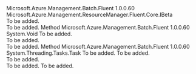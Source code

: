 <Type Name="IApplicationPackageBeta" FullName="Microsoft.Azure.Management.Batch.Fluent.IApplicationPackageBeta">
  <TypeSignature Language="C#" Value="public interface IApplicationPackageBeta : Microsoft.Azure.Management.ResourceManager.Fluent.Core.IBeta" />
  <TypeSignature Language="ILAsm" Value=".class public interface auto ansi abstract IApplicationPackageBeta implements class Microsoft.Azure.Management.ResourceManager.Fluent.Core.IBeta" />
  <TypeSignature Language="DocId" Value="T:Microsoft.Azure.Management.Batch.Fluent.IApplicationPackageBeta" />
  <TypeSignature Language="VB.NET" Value="Public Interface IApplicationPackageBeta&#xA;Implements IBeta" />
  <TypeSignature Language="F#" Value="type IApplicationPackageBeta = interface&#xA;    interface IBeta" />
  <AssemblyInfo>
    <AssemblyName>Microsoft.Azure.Management.Batch.Fluent</AssemblyName>
    <AssemblyVersion>1.0.0.60</AssemblyVersion>
  </AssemblyInfo>
  <Interfaces>
    <Interface>
      <InterfaceName>Microsoft.Azure.Management.ResourceManager.Fluent.Core.IBeta</InterfaceName>
    </Interface>
  </Interfaces>
  <Docs>
    <summary>To be added.</summary>
    <remarks>To be added.</remarks>
  </Docs>
  <Members>
    <Member MemberName="Activate">
      <MemberSignature Language="C#" Value="public void Activate (string format);" />
      <MemberSignature Language="ILAsm" Value=".method public hidebysig newslot virtual instance void Activate(string format) cil managed" />
      <MemberSignature Language="DocId" Value="M:Microsoft.Azure.Management.Batch.Fluent.IApplicationPackageBeta.Activate(System.String)" />
      <MemberSignature Language="VB.NET" Value="Public Sub Activate (format As String)" />
      <MemberSignature Language="F#" Value="abstract member Activate : string -&gt; unit" Usage="iApplicationPackageBeta.Activate format" />
      <MemberType>Method</MemberType>
      <AssemblyInfo>
        <AssemblyName>Microsoft.Azure.Management.Batch.Fluent</AssemblyName>
        <AssemblyVersion>1.0.0.60</AssemblyVersion>
      </AssemblyInfo>
      <ReturnValue>
        <ReturnType>System.Void</ReturnType>
      </ReturnValue>
      <Parameters>
        <Parameter Name="format" Type="System.String" />
      </Parameters>
      <Docs>
        <param name="format">To be added.</param>
        <summary>To be added.</summary>
        <remarks>To be added.</remarks>
      </Docs>
    </Member>
    <Member MemberName="ActivateAsync">
      <MemberSignature Language="C#" Value="public System.Threading.Tasks.Task ActivateAsync (string format, System.Threading.CancellationToken cancellationToken = null);" />
      <MemberSignature Language="ILAsm" Value=".method public hidebysig newslot virtual instance class System.Threading.Tasks.Task ActivateAsync(string format, valuetype System.Threading.CancellationToken cancellationToken) cil managed" />
      <MemberSignature Language="DocId" Value="M:Microsoft.Azure.Management.Batch.Fluent.IApplicationPackageBeta.ActivateAsync(System.String,System.Threading.CancellationToken)" />
      <MemberSignature Language="F#" Value="abstract member ActivateAsync : string * System.Threading.CancellationToken -&gt; System.Threading.Tasks.Task" Usage="iApplicationPackageBeta.ActivateAsync (format, cancellationToken)" />
      <MemberType>Method</MemberType>
      <AssemblyInfo>
        <AssemblyName>Microsoft.Azure.Management.Batch.Fluent</AssemblyName>
        <AssemblyVersion>1.0.0.60</AssemblyVersion>
      </AssemblyInfo>
      <ReturnValue>
        <ReturnType>System.Threading.Tasks.Task</ReturnType>
      </ReturnValue>
      <Parameters>
        <Parameter Name="format" Type="System.String" />
        <Parameter Name="cancellationToken" Type="System.Threading.CancellationToken" />
      </Parameters>
      <Docs>
        <param name="format">To be added.</param>
        <param name="cancellationToken">To be added.</param>
        <summary>To be added.</summary>
        <returns>To be added.</returns>
        <remarks>To be added.</remarks>
      </Docs>
    </Member>
  </Members>
</Type>